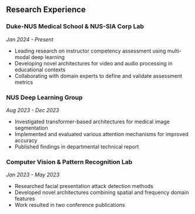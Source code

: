 
## Research Experience

### Duke-NUS Medical School & NUS-SIA Corp Lab
_Jan 2024 - Present_

- Leading research on instructor competency assessment using multi-modal deep learning
- Developing novel architectures for video and audio processing in educational contexts
- Collaborating with domain experts to define and validate assessment metrics

### NUS Deep Learning Group
_Aug 2023 - Dec 2023_

- Investigated transformer-based architectures for medical image segmentation
- Implemented and evaluated various attention mechanisms for improved accuracy
- Published findings in departmental technical report

### Computer Vision & Pattern Recognition Lab
_Jan 2023 - May 2023_

- Researched facial presentation attack detection methods
- Developed novel architectures combining spatial and frequency domain features
- Work resulted in two conference publications
